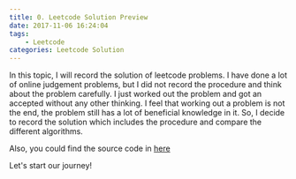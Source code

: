 ```yaml
---
title: 0. Leetcode Solution Preview
date: 2017-11-06 16:24:04
tags:
	- Leetcode
categories: Leetcode Solution
---
```


In this topic, I will record the solution of leetcode problems. I have done a lot of online judgement problems, but I did not record the procedure and think about the problem carefully. I just worked out the problem and got an accepted without any other thinking. I feel that working out a problem is not the end, the problem still has a lot of beneficial knowledge in it. So, I decide to record the solution which includes the procedure and compare the different algorithms. 

Also, you could find the source code in [here](https://github.com/EugeneOrzie/leetcode "SourceCode")

Let's start our journey!
